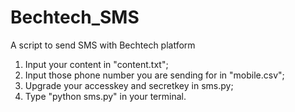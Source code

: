 Bechtech_SMS
============

A script to send SMS with Bechtech platform

1. Input your content in "content.txt";
2. Input those phone number you are sending for in "mobile.csv";
3. Upgrade your accesskey and secretkey in sms.py;
4. Type "python sms.py" in your terminal.
